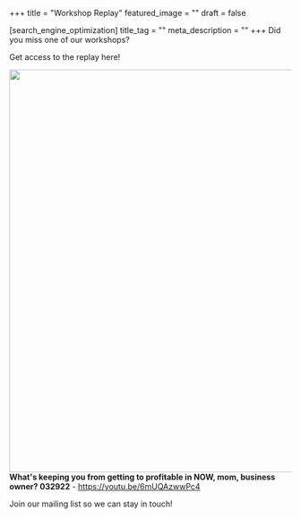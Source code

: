 +++
title = "Workshop Replay"
featured_image = ""
draft = false

[search_engine_optimization]
title_tag = ""
meta_description = ""
+++
Did you miss one of our workshops?

Get access to the replay here\!

**<img src="/uploads/untitled-design-4.png" width="1280" height="720" />What's keeping you from getting to profitable in NOW, mom, business owner? 032922**&nbsp;-&nbsp;<a target="_blank" rel="noopener" href="https://youtu.be/6mUQAzwwPc4">https://youtu.be/6mUQAzwwPc4</a>

Join our mailing list so we can stay in touch\!
